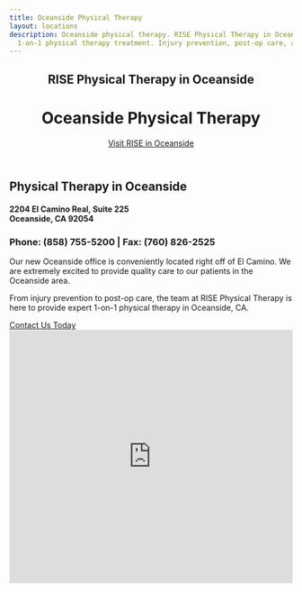 ```yaml
---
title: Oceanside Physical Therapy
layout: locations
description: Oceanside physical therapy. RISE Physical Therapy in Oceanside provides
  1-on-1 physical therapy treatment. Injury prevention, post-op care, and more.
---
```


<!-- Oceanside Location Page -->
  <header id="oceanside">
    <div class="container">
      <div class="intro-text">
        <div><h2 class="intro-lead-in">RISE Physical Therapy in Oceanside</h2></div>
        <div><h1 class="intro-heading">Oceanside Physical Therapy</h1></div>
        <a href="#location-content" class="page-scroll btn btn-xl">Visit RISE in Oceanside</a>
      </div>
    </div>
  </header>
  <section id="location-content">
    <div class="container">
      <div class="row">
        <div class="col-lg-6">
          <h2 class="section-heading">Physical Therapy in Oceanside</h2>
          <h4 class="subheading">2204 El Camino Real, Suite 225<br> Oceanside, CA 92054</h4>
          <h3 class="section-subheading text-muted locations">Phone: (858) 755-5200 | Fax: (760) 826-2525</h3>
          <p class="text-muted">Our new Oceanside office is conveniently located right off of El Camino. We are extremely excited to provide quality care to our patients in the Oceanside area.</p>
          <p class="text-muted">From injury prevention to post-op care, the team at RISE Physical Therapy is here to provide expert 1-on-1 physical therapy in Oceanside, CA.</p>
          <a href="#contact" class="page-scroll btn btn-xl" id="location-contact-btn">Contact Us Today</a>
        </div>
        <div class="col-lg-6">
          <iframe src="https://www.google.com/maps/embed?pb=!1m18!1m12!1m3!1d3339.051192459944!2d-117.3301106848075!3d33.18652768085024!2m3!1f0!2f0!3f0!3m2!1i1024!2i768!4f13.1!3m3!1m2!1s0x80dc719021f1da8d%3A0x437e14e25594e826!2s2204%20El%20Camino%20Real%20%23225%2C%20Oceanside%2C%20CA%2092054!5e0!3m2!1sen!2sus!4v1613411919384!5m2!1sen!2sus" width="100%" height="450" frameborder="0" style="border:0" allowfullscreen></iframe>
        </div>
      </div>
    </div>
  </section>
